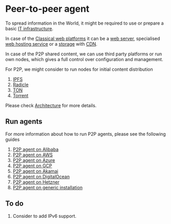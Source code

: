# Peer-to-peer agent

 To spread information in the World, it might be required to use or prepare a basic [IT infrastructure](https://en.wikipedia.org/wiki/IT_infrastructure).

 In case of the [Classical web platforms](https://en.wikipedia.org/wiki/Client%E2%80%93server_model) it can be a [web server](https://en.wikipedia.org/wiki/Web_server), specialised [web hosting service](https://en.wikipedia.org/wiki/Web_hosting_service) or a [storage](https://en.wikipedia.org/wiki/Cloud_storage) with [CDN](https://en.wikipedia.org/wiki/Content_delivery_network).

 In case of the P2P shared content, we can use third party platforms or run own nodes, which gives a full control over configuration and management.

 For P2P, we might consider to run nodes for initial content distribution
 1. [IPFS](ansible/readme.md)
 2. [Radicle](ansible/readme.md)
 3. [TON](ansible/readme.md)
 4. [Torrent](ansible/readme.md)

 Please check [Architecture](architecture.md) for more details.


## Run agents

 For more information about how to run P2P agents, please see the following guides
 1. [P2P agent on Alibaba](terraform/alibaba/readme.md)
 2. [P2P agent on AWS](terraform/aws/readme.md)
 3. [P2P agent on Azure](terraform/azure/readme.md)
 4. [P2P agent on GCP](terraform/gcp/readme.md)
 5. [P2P agent on Akamai](terraform/akamai/readme.md)
 6. [P2P agent on DigitalOcean](terraform/digitalocean/readme.md)
 7. [P2P agent on Hetzner](terraform/hetzner/readme.md)
 8. [P2P agent on generic installation](terraform/generic/readme.md)


## To do

 1. Consider to add IPv6 support.
